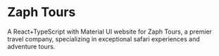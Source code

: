 # Zaph Tours

A React+TypeScript with Material UI website for Zaph Tours, a premier travel company, specializing in exceptional safari experiences and adventure tours.
